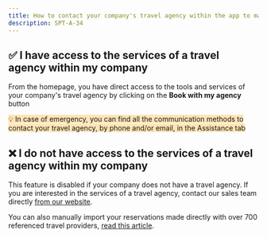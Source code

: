 ```yaml
---
title: How to contact your company's travel agency within the app to make a reservation?
description: SPT-A-34
---
```


## ✅ I have access to the services of a travel agency within my company

From the homepage, you have direct access to the tools and services of your company's travel agency by clicking on the **Book with my agency** button

<span style="background-color:moccasin;">💡 In case of emergency, you can find all the communication methods to contact your travel agency, by phone and/or email, in the Assistance tab</span>

## ❌ I do not have access to the services of a travel agency within my company

This feature is disabled if your company does not have a travel agency. If you are interested in the services of a travel agency, contact our sales team directly [from our website](https://htoh.io/contact).



You can also manually import your reservations made directly with over 700 referenced travel providers, [read this article](/en/htoh-trip-connect/what-type-of-reservation-can-i-import-through-email-transfer).
